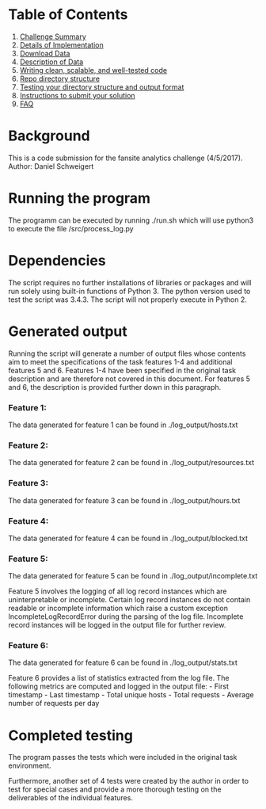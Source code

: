 # Table of Contents
1. [Challenge Summary](README.md#challenge-summary)
2. [Details of Implementation](README.md#details-of-implementation)
3. [Download Data](README.md#download-data)
4. [Description of Data](README.md#description-of-data)
5. [Writing clean, scalable, and well-tested code](README.md#writing-clean-scalable-and-well-tested-code)
6. [Repo directory structure](README.md#repo-directory-structure)
7. [Testing your directory structure and output format](README.md#testing-your-directory-structure-and-output-format)
8. [Instructions to submit your solution](README.md#instructions-to-submit-your-solution)
9. [FAQ](README.md#faq)


# Background

This is a code submission for the fansite analytics challenge (4/5/2017).
Author: Daniel Schweigert

# Running the program
The programm can be executed by running 
./run.sh
which will use python3 to execute the file /src/process_log.py

# Dependencies
The script requires no further installations of libraries or packages and will run solely using built-in functions of Python 3. The python version used to test the script was 3.4.3.
The script will not properly execute in Python 2.

# Generated output
Running the script will generate a number of output files whose contents aim to meet the specifications of the task features 1-4 and additional features 5 and 6. Features 1-4 have been specified in the original task description and are therefore not covered in this document. For features 5 and 6, the description is provided further down in this paragraph. 

### Feature 1: 
The data generated for feature 1 can be found in ./log_output/hosts.txt

### Feature 2: 
The data generated for feature 2 can be found in ./log_output/resources.txt

### Feature 3: 
The data generated for feature 3 can be found in ./log_output/hours.txt  

### Feature 4: 
The data generated for feature 4 can be found in ./log_output/blocked.txt 

### Feature 5:
The data generated for feature 5 can be found in ./log_output/incomplete.txt 

Feature 5 involves the logging of all log record instances which are uninterpretable or incomplete. Certain log record instances do not contain readable or incomplete information which raise a custom exception IncompleteLogRecordError during the parsing of the log file. Incomplete record instances will be logged in the output file for further review.

### Feature 6:
The data generated for feature 6 can be found in ./log_output/stats.txt

Feature 6 provides a list of statistics extracted from the log file. The following metrics are computed and logged in the output file:
    - First timestamp
    - Last timestamp
    - Total unique hosts
    - Total requests
    - Average number of requests per day


# Completed testing
The program passes the tests which were included in the original task environment.

Furthermore, another set of 4 tests were created by the author in order to test for special cases and provide a more thorough testing on the deliverables of the individual features.
